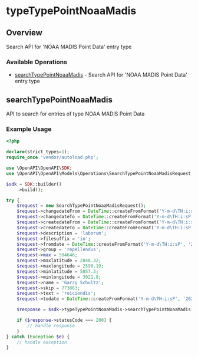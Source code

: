 # typeTypePointNoaaMadis

## Overview

Search API for 'NOAA MADIS Point Data' entry type

### Available Operations

* [searchTypePointNoaaMadis](#searchtypepointnoaamadis) - Search API for 'NOAA MADIS Point Data' entry type

## searchTypePointNoaaMadis

API to search for entries of type NOAA MADIS Point Data

### Example Usage

```php
<?php

declare(strict_types=1);
require_once 'vendor/autoload.php';

use \OpenAPI\OpenAPI\SDK;
use \OpenAPI\OpenAPI\Models\Operations\SearchTypePointNoaaMadisRequest;

$sdk = SDK::builder()
    ->build();

try {
    $request = new SearchTypePointNoaaMadisRequest();
    $request->changedateFrom = DateTime::createFromFormat('Y-m-d\TH:i:sP', '2022-09-22T03:52:56.707Z');
    $request->changedateTo = DateTime::createFromFormat('Y-m-d\TH:i:sP', '2022-03-21T16:48:27.758Z');
    $request->createdateFrom = DateTime::createFromFormat('Y-m-d\TH:i:sP', '2022-06-10T14:51:37.902Z');
    $request->createdateTo = DateTime::createFromFormat('Y-m-d\TH:i:sP', '2022-07-10T10:49:51.101Z');
    $request->description = 'laborum';
    $request->filesuffix = 'in';
    $request->fromdate = DateTime::createFromFormat('Y-m-d\TH:i:sP', '2022-11-05T03:19:03.911Z');
    $request->group = 'repellendus';
    $request->max = 504646;
    $request->maxlatitude = 2848.32;
    $request->maxlongitude = 2590.19;
    $request->minlatitude = 5857.3;
    $request->minlongitude = 3921.8;
    $request->name = 'Garry Schultz';
    $request->skip = 773863;
    $request->text = 'reiciendis';
    $request->todate = DateTime::createFromFormat('Y-m-d\TH:i:sP', '2022-04-07T07:32:14.075Z');

    $response = $sdk->typeTypePointNoaaMadis->searchTypePointNoaaMadis($request);

    if ($response->statusCode === 200) {
        // handle response
    }
} catch (Exception $e) {
    // handle exception
}
```
